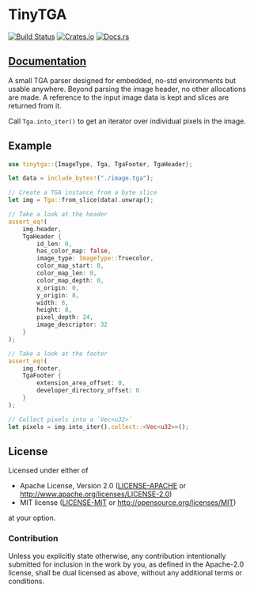 # TinyTGA

[![Build Status](https://circleci.com/gh/jamwaffles/embedded-graphics/tree/master.svg?style=svg)](https://circleci.com/gh/jamwaffles/embedded-graphics/tree/master)
[![Crates.io](https://img.shields.io/crates/v/tinytga.svg)](https://crates.io/crates/tinytga)
[![Docs.rs](https://docs.rs/tinytga/badge.svg)](https://docs.rs/tinytga)

## [Documentation](https://docs.rs/tinytga)

A small TGA parser designed for embedded, no-std environments but usable anywhere. Beyond parsing the image header, no other allocations are made. A reference to the input image data is kept and slices are returned from it.

Call `Tga.into_iter()` to get an iterator over individual pixels in the image.

## Example

```rust
use tinytga::{ImageType, Tga, TgaFooter, TgaHeader};

let data = include_bytes!("./image.tga");

// Create a TGA instance from a byte slice
let img = Tga::from_slice(data).unwrap();

// Take a look at the header
assert_eq!(
    img.header,
    TgaHeader {
        id_len: 0,
        has_color_map: false,
        image_type: ImageType::Truecolor,
        color_map_start: 0,
        color_map_len: 0,
        color_map_depth: 0,
        x_origin: 0,
        y_origin: 8,
        width: 8,
        height: 8,
        pixel_depth: 24,
        image_descriptor: 32
    }
);

// Take a look at the footer
assert_eq!(
    img.footer,
    TgaFooter {
        extension_area_offset: 0,
        developer_directory_offset: 0
    }
);

// Collect pixels into a `Vec<u32>`
let pixels = img.into_iter().collect::<Vec<u32>>();
```

## License

Licensed under either of

- Apache License, Version 2.0 ([LICENSE-APACHE](LICENSE-APACHE) or
  http://www.apache.org/licenses/LICENSE-2.0)
- MIT license ([LICENSE-MIT](LICENSE-MIT) or http://opensource.org/licenses/MIT)

at your option.

### Contribution

Unless you explicitly state otherwise, any contribution intentionally submitted for inclusion in the
work by you, as defined in the Apache-2.0 license, shall be dual licensed as above, without any
additional terms or conditions.
